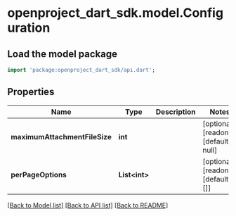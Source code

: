 # openproject_dart_sdk.model.Configuration

## Load the model package
```dart
import 'package:openproject_dart_sdk/api.dart';
```

## Properties
Name | Type | Description | Notes
------------ | ------------- | ------------- | -------------
**maximumAttachmentFileSize** | **int** |  | [optional] [readonly] [default to null]
**perPageOptions** | **List&lt;int&gt;** |  | [optional] [readonly] [default to []]

[[Back to Model list]](../README.md#documentation-for-models) [[Back to API list]](../README.md#documentation-for-api-endpoints) [[Back to README]](../README.md)


